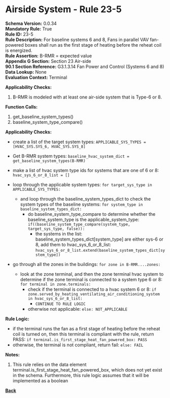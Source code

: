 
# Airside System - Rule 23-5 

**Schema Version:** 0.0.34  
**Mandatory Rule:** True  
**Rule ID:** 23-5  
**Rule Description:** For baseline systems 6 and 8, Fans in parallel VAV fan-powered boxes shall run as the first stage of heating before the reheat coil is energized.  
**Rule Assertion:** B-RMR = expected value  
**Appendix G Section:** Section 23 Air-side  
**90.1 Section Reference:** G3.1.3.14 Fan Power and Control (Systems 6 and 8)  
**Data Lookup:** None  
**Evaluation Context:** Terminal  

**Applicability Checks:**  

1. B-RMR is modeled with at least one air-side system that is Type-6 or 8.  

**Function Calls:**  

1. get_baseline_system_types()
2. baseline_system_type_compare()

**Applicability Checks:**  
- create a list of the target system types: `APPLICABLE_SYS_TYPES = [HVAC_SYS.SYS_6, HVAC_SYS.SYS_8]`
- Get B-RMR system types: `baseline_hvac_system_dict = get_baseline_system_types(B-RMR)`

- make a list of hvac system type ids for systems that are one of 6 or 8: `hvac_sys_6_or_8_list = []`
- loop through the applicable system types: `for target_sys_type in APPLICABLE_SYS_TYPES:`
    - and loop through the baseline_system_types_dict to check the system types of the baseline systems: `for system_type in baseline_system_types_dict:`
        - do baseline_system_type_compare to determine whether the baseline_system_type is the applicable_system_type: `if((baseline_system_type_compare(system_type, target_sys_type, false)):`
            - the systems in the list: baseline_system_types_dict[system_type] are either sys-6 or 8, add them to hvac_sys_6_or_8_list: `hvac_sys_6_or_8_list.extend(baseline_system_types_dict[system_type])`

- go through all the zones in the buildings: `for zone in B-RMR....zones:`
    - look at the zone terminal, and then the zone terminal hvac system to determine if the zone terminal is connected to a system type 6 or 8: `for terminal in zone.terminals:`
        - check if the terminal is connected to a hvac system 6 or 8: `if zone.served_by_heating_ventilating_air_conditioning_system in hvac_sys_6_or_8_list:`
            - `CONTINUE TO RULE LOGIC`
        - otherwise not applicable: `else: NOT_APPLICABLE`  
        
**Rule Logic:**   
- if the terminal runs the fan as a first stage of heating before the reheat coil is turned on, then this terminal is compliant with the rule, return PASS: `if terminal.is_first_stage_heat_fan_powered_box: PASS`
- otherwise, the terminal is not compliant, return fail: `else: FAIL`


**Notes:**

1.  This rule relies on the data element terminal.is_first_stage_heat_fan_powered_box, which does not yet exist in the schema.  Furthermore, this rule logic assumes that it will be implemented as a boolean

**[Back](../_toc.md)**
